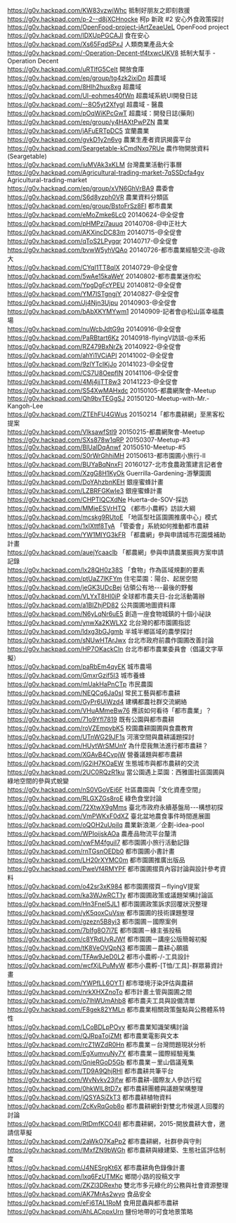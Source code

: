 https://g0v.hackpad.com/KW83vzwiWhc  抵制好朋友之即刻救援<br>
https://g0v.hackpad.com/p-2--d8jXCHnocke  柯p 新政 #2 安心外食政策探討<br>
https://g0v.hackpad.com/OpenFood-project-jArtZeaeUeL  OpenFood project<br>
https://g0v.hackpad.com/IDXUpPGCAJI  食在安心<br>
https://g0v.hackpad.com/Xs65FqdSPxJ  人類商業產品大全<br>
https://g0v.hackpad.com/-Operation-Decent-tf4txwcUKV8  抵制大幫手 - Operation Decent<br>
https://g0v.hackpad.com/uRTlfG5CeIt  開放食庫<br>
https://g0v.hackpad.com/ep/group/tg4zk2ixiDn	超農域<br>
https://g0v.hackpad.com/8Hlh2hux8xg	超農域<br>
https://g0v.hackpad.com/UI-eohmes40fWn	超農域系統UI開發日誌<br>
https://g0v.hackpad.com/--8O5yt2XfygI	超農域 - 醫農<br> 
https://g0v.hackpad.com/pOqWiKPcGwT	超農域：開發日誌(藥劑)<br>
https://g0v.hackpad.com/ep/group/y4HAXtPwPZN	農業<br>
https://g0v.hackpad.com/jAFuERTpDC5	宜蘭農業<br>
https://g0v.hackpad.com/gvkD1y2n6vg	農業生產者資訊揭露平台<br>
https://g0v.hackpad.com/Seargetable-kCmdNxq7RUe	農作物開放資料(Seargetable)<br>
https://g0v.hackpad.com/iuMVAk3xKLM	台灣農業活動行事曆<br>
https://g0v.hackpad.com/Agricultural-trading-market-7qSSDcfa4gv	Agricultural-trading-market<br>
https://g0v.hackpad.com/ep/group/xVN6GhVrBA9	農委會<br>
https://g0v.hackpad.com/S6d8yzph0VR	農業資料分類區<br>
https://g0v.hackpad.com/ep/group/BstoFrSz8FI	都市農業<br>
https://g0v.hackpad.com/eMoZmke6Lc0	20140624-@全促會	<br>
https://g0v.hackpad.com/pHMPzi7auuq	20140708-@中正社大	<br>
https://g0v.hackpad.com/AKXincDC83m	20140715-@全促會	<br>
https://g0v.hackpad.com/qToS2LPygqr	20140717-@全促會	<br>
https://g0v.hackpad.com/bvwW5yhVQAo	20140726-都市農業經驗交流-@政大	<br>
https://g0v.hackpad.com/CYqI1TT8qIX	20140729-@全促會	<br>
https://g0v.hackpad.com/5wAe15kaWeY	20140802-都市農業迷你松	<br>
https://g0v.hackpad.com/YpgDgFcYPEU	20140812-@全促會	<br>
https://g0v.hackpad.com/YM7lSTgngjY	20140827-@全促會	<br>
https://g0v.hackpad.com/Jj4Njn3Ujpu	20140903-@全促會	<br>
https://g0v.hackpad.com/bAbXKYMYwm1	20140909-記者會@松山區幸福農場	<br>
https://g0v.hackpad.com/nuWcbJdtG9q	20140916-@全促會	<br>
https://g0v.hackpad.com/PaRBtart6Kz	20140918-flyingV訪談-@禾拓	<br>
https://g0v.hackpad.com/RZ479BxNrZk	20140922-@全促會	<br>
https://g0v.hackpad.com/ahYi1VCiAPI	20141002-@全促會	<br>
https://g0v.hackpad.com/9zlYTcIKjJo	20141023-@全促會	<br>
https://g0v.hackpad.com/CS7U8OepflN	20141106-@全促會	<br>
https://g0v.hackpad.com/4Mj4jjTT8w3	20141223-@全促會	<br>
https://g0v.hackpad.com/S54XwMAHxdc	20150105-都農網聚會-Meetup	<br>
https://g0v.hackpad.com/Qh9bvTEGgSJ	20150120-Meetup-with-Mr.-Kangoh-Lee	<br>
https://g0v.hackpad.com/ZTEhFU4GWus	20150214「都市農耕網」至黑客松提案	<br>
https://g0v.hackpad.com/VlksawfStI9	20150215-都農網聚會-Meetup	<br>
https://g0v.hackpad.com/SXs878w1qRP	20150307-Meetup-#3<br>
https://g0v.hackpad.com/BlUaIDqAnwf	20150510-Meetup-#5<br>
https://g0v.hackpad.com/S0rWrGhhiMH	20150613-都市園圃小旅行-II	<br>
https://g0v.hackpad.com/BUYaBqNnxFI	20160127-北市食農政策建言記者會	<br>
https://g0v.hackpad.com/XzgG8H1KyOk	Guerrilla-Gardening-游擊園圃	<br>
https://g0v.hackpad.com/DoYAhzbnKEH	銀座蜜蜂計畫<br>
https://g0v.hackpad.com/LZBRFGKwIe3	銀座蜜蜂計畫<br>
https://g0v.hackpad.com/CHPTlQCXdNe	Huerta-de-SOV-採訪	<br>
https://g0v.hackpad.com/MMjeESVrHTQ	《都市小農孵》訪談大綱	<br>
https://g0v.hackpad.com/mcskg9RUtoE	「地區型社區園圃推廣中心」模式	<br>
https://g0v.hackpad.com/1xIXttf8TyA	「管委會」系統如何推動都市農耕	<br>
https://g0v.hackpad.com/YW1MIYG3kFR	「都農網」參與申請城市花園獎補助計畫	<br>
https://g0v.hackpad.com/auejYcaaclb	「都農網」參與申請農業振興方案申請記錄	<br>
https://g0v.hackpad.com/lx28QH0z38S	「食物」作為區域規劃的要素	<br>
https://g0v.hackpad.com/ptUaZ7lKFYm	住宅菜園：陽台、起居空間	<br>
https://g0v.hackpad.com/jeGK3UDcBej	佔領公有地---最後的野餐	<br>
https://g0v.hackpad.com/VLYxT8HI0iP	全球都市農夫日-台北活動籌辦	<br>
https://g0v.hackpad.com/a1BIZhjPD82	公共園圃地圖資料庫	<br>
https://g0v.hackpad.com/N6yLqNr6uE5	創造一座食物城鎮的十個小祕訣	<br>
https://g0v.hackpad.com/ynwXa2KWLX2	北台灣的都市園圃指認	<br>
https://g0v.hackpad.com/ldxg3bGJgmb	半城半鄉區域的農學探討	<br>
https://g0v.hackpad.com/sNUwHTArJwx	台北市政府前農作園圃改善討論	<br>
https://g0v.hackpad.com/HP7OKackCln	台北市都市農業委員會（倡議文字草擬）	<br>
https://g0v.hackpad.com/paRbEm4qyEK	城市農場	<br>
https://g0v.hackpad.com/GmxrGzif5I3	城市養蜂	<br>
https://g0v.hackpad.com/mUakHaPnCTp	市民農園	<br>
https://g0v.hackpad.com/NEQCq6Ja0sI	常民工藝與都市農耕	<br>
https://g0v.hackpad.com/GyPr6UiWzd4	建構都農社群交流網絡	<br>
https://g0v.hackpad.com/VHuAMmeBw76	應該如何看待「都市農業」？	<br>
https://g0v.hackpad.com/71o9Yfl7819	既有公園與都市農耕	<br>
https://g0v.hackpad.com/roVZEmpvbK5	校園農耕園圃與食農教育	<br>
https://g0v.hackpad.com/UTnWG29JF1s	河濱空間與農耕議題探討	<br>
https://g0v.hackpad.com/HUytWrSMUnY	為什麼我無法進行都市農耕？	<br>
https://g0v.hackpad.com/XGAvB4CvpjW	營養議題與都市農耕	<br>
https://g0v.hackpad.com/jG2iH7KOaEW	生態城市與都市農耕的交流	<br>
https://g0v.hackpad.com/2UC0RQzR1ku	當公園遇上菜園：西雅圖社區園圃與綠地空間的參與式蛻變	<br>
https://g0v.hackpad.com/nS0VGoVEi6F	社區農園與「文化資產空間」	<br>
https://g0v.hackpad.com/RLGXZGs8roE	綠色食堂討論	<br>
https://g0v.hackpad.com/72XtwX9gMms	臺北市政府永續基盤局---構想初探	<br>
https://g0v.hackpad.com/VmPWKxF0dXZ	臺北盆地農食事件時間進展圖	<br>
https://g0v.hackpad.com/oQOH2uUpiIq	農業新浪潮／企劃-idea-pool	<br>
https://g0v.hackpad.com/WPIoijskAOa	農產品物流平台釐清	<br>
https://g0v.hackpad.com/vwFM4fguiI7	都市園圃小旅行活動記錄	<br>
https://g0v.hackpad.com/rnTGsnOEDb0	都市園圃小書計畫	<br>
https://g0v.hackpad.com/LH20rXYMC0m	都市園圃推廣出版品	<br>
https://g0v.hackpad.com/PweVf4RMYPF	都市園圃摺頁內容討論與設計參考資料	<br>
https://g0v.hackpad.com/o42sr3xK984	都市園圃摺頁－flyingV提案	<br>
https://g0v.hackpad.com/ka3WJwRCT1y	都市園圃政策或議題架構討論區	<br>
https://g0v.hackpad.com/Hn3FneI5JL1	都市園圃政策訴求回覆狀況整理	<br>
https://g0v.hackpad.com/yK5qoxCuVsw	都市園圃的技術課題整理	<br>
https://g0v.hackpad.com/gzezn5B8yi3	都市園圃－國際案例	<br>
https://g0v.hackpad.com/7bIfg8O7I7E	都市園圃－綠主張投稿	<br>
https://g0v.hackpad.com/c8YRdUvRJWf	都市園圃－講座公版簡報初擬	<br>
https://g0v.hackpad.com/tK8VeOVQpN3	都市園圃－農耕心願牆	<br>
https://g0v.hackpad.com/TFAw9JeD0L2	都市小農孵-/-工具設計	<br>
https://g0v.hackpad.com/wcfXjLPuMyW	都市小農孵-[T恤/工具]-群眾募資計畫	<br>
https://g0v.hackpad.com/YWPfLL6OYTI	都市環境汙染評估與農耕	<br>
https://g0v.hackpad.com/nrkXHXZnoTo	都市計畫土管與園圃之間	<br>
https://g0v.hackpad.com/o7lhWUmAhb8	都市農夫工具與設備清單	<br>
https://g0v.hackpad.com/F8gek82YMLn	都市農業相關政策盤點與公務體系特性	<br>
https://g0v.hackpad.com/LCoBDLpPOvy	都市農業知識架構討論	<br>
https://g0v.hackpad.com/QJRpaTojZMt	都市農業電影與文本	<br>
https://g0v.hackpad.com/rcZ1WZdR0Hn	都市農業－台灣問題現狀分析	<br>
https://g0v.hackpad.com/EgXumvuNy7Y	都市農業－國際經驗蒐集	<br>
https://g0v.hackpad.com/GnieRGoD5Gb	都市農業－里山倡議蒐集	<br>
https://g0v.hackpad.com/TD9A9QhjRHI	都市農耕共筆平台	<br>
https://g0v.hackpad.com/WvNvkv23jfw	都市農耕-國際友人參訪行程	<br>
https://g0v.hackpad.com/0hkWIL8tD7x	都市農耕團體與議題架構整理	<br>
https://g0v.hackpad.com/jQSYASjZkT3	都市農耕植物資料	<br>
https://g0v.hackpad.com/ZcKvRqGob8o	都市農耕網針對雙北市候選人回覆的討論	<br>
https://g0v.hackpad.com/RtDmfKCO4II	都市農耕網，2015-開放農耕大會，邀請信草擬	<br>
https://g0v.hackpad.com/2aWkO7KaPp2	都市農耕網，社群參與守則	<br>
https://g0v.hackpad.com/lMxfZN9bWGh	都市農耕與綠建築、生態社區評估制度	<br>
https://g0v.hackpad.com/J4NESrgKt6X	都市農耕角色錄像計畫	<br>
https://g0v.hackpad.com/lxq6FzUTMKc	鄉間小路的投稿文字	<br>
https://g0v.hackpad.com/ZKZl3DRexhp	雙北市多元綠化的公務與社會資源整理	<br>
https://g0v.hackpad.com/AK7MrAs2wyo	食品安全	<br>
https://g0v.hackpad.com/eFi6TAL1RoM	食用昆蟲與都市農耕	<br>
https://g0v.hackpad.com/AhLACppxUrn	鹽份地帶的可食地景策略	<br>
